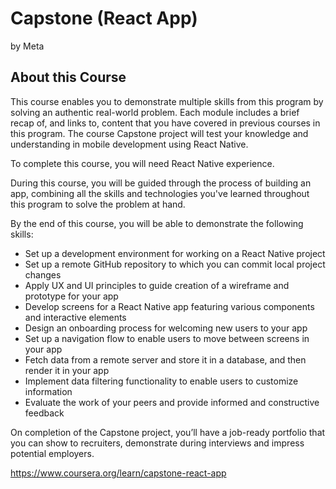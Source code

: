 # Capstone (React App)

by Meta

## About this Course

This course enables you to demonstrate multiple skills from this program by solving an authentic real-world problem. Each module includes a brief recap of, and links to, content that you have covered in previous courses in this program. The course Capstone project will test your knowledge and understanding in mobile development using React Native.

To complete this course, you will need React Native experience.

During this course, you will be guided through the process of building an app, combining all the skills and technologies you've learned throughout this program to solve the problem at hand.

By the end of this course, you will be able to demonstrate the following skills:

- Set up a development environment for working on a React Native project
- Set up a remote GitHub repository to which you can commit local project changes
- Apply UX and UI principles to guide creation of a wireframe and prototype for your app
- Develop screens for a React Native app featuring various components and interactive elements
- Design an onboarding process for welcoming new users to your app
- Set up a navigation flow to enable users to move between screens in your app
- Fetch data from a remote server and store it in a database, and then render it in your app
- Implement data filtering functionality to enable users to customize information
- Evaluate the work of your peers and provide informed and constructive feedback

On completion of the Capstone project, you’ll have a job-ready portfolio that you can show to recruiters, demonstrate during interviews and impress potential employers.

<https://www.coursera.org/learn/capstone-react-app>

